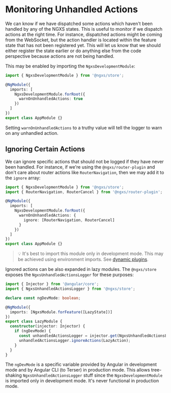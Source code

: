 # Monitoring Unhandled Actions

We can know if we have dispatched some actions which haven't been handled by any of the NGXS states. This is useful to monitor if we dispatch actions at the right time. For instance, dispatched actions might be coming from the WebSocket, but the action handler is located within the feature state that has not been registered yet. This will let us know that we should either register the state earlier or do anything else from the code perspective because actions are not being handled.

This may be enabled by importing the `NgxsDevelopmentModule`:

```ts
import { NgxsDevelopmentModule } from '@ngxs/store';

@NgModule({
  imports: [
    NgxsDevelopmentModule.forRoot({
      warnOnUnhandledActions: true
    })
  ]
})
export class AppModule {}
```

Setting `warnOnUnhandledActions` to a truthy value will tell the logger to warn on any unhandled action.

## Ignoring Certain Actions

We can ignore specific actions that should not be logged if they have never been handled. For instance, if we're using the `@ngxs/router-plugin` and don't care about router actions like `RouterNavigation`, then we may add it to the `ignore` array:

```ts
import { NgxsDevelopmentModule } from '@ngxs/store';
import { RouterNavigation, RouterCancel } from '@ngxs/router-plugin';

@NgModule({
  imports: [
    NgxsDevelopmentModule.forRoot({
      warnOnUnhandledActions: {
        ignore: [RouterNavigation, RouterCancel]
      }
    })
  ]
})
export class AppModule {}
```

> 💡 It's best to import this module only in development mode. This may be achieved using environment imports. See [dynamic plugins](../recipes/dynamic-plugins.md).

Ignored actions can be also expanded in lazy modules. The `@ngxs/store` exposes the `NgxsUnhandledActionsLogger` for these purposes:

```ts
import { Injector } from '@angular/core';
import { NgxsUnhandledActionsLogger } from '@ngxs/store';

declare const ngDevMode: boolean;

@NgModule({
  imports: [NgxsModule.forFeature([LazyState])]
})
export class LazyModule {
  constructor(injector: Injector) {
    if (ngDevMode) {
      const unhandledActionsLogger = injector.get(NgxsUnhandledActionsLogger);
      unhandledActionsLogger.ignoreActions(LazyAction);
    }
  }
}
```

The `ngDevMode` is a specific variable provided by Angular in development mode and by Angular CLI (to Terser) in production mode. This allows tree-shaking `NgxsUnhandledActionsLogger` stuff since the `NgxsDevelopmentModule` is imported only in development mode. It's never functional in production mode.
